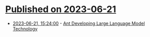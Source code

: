 # [Published on 2023-06-21](index.md)

* [2023-06-21, 15:24:00](https://slashdot.org/story/23/06/21/1511221/ant-developing-large-language-model-technology?utm_source=rss1.0mainlinkanon&utm_medium=feed) - [Ant Developing Large Language Model Technology](https://slashdot.org/story/23/06/21/1511221/ant-developing-large-language-model-technology?utm_source=rss1.0mainlinkanon&utm_medium=feed)
